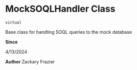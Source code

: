 # MockSOQLHandler Class
`virtual`

Base class for handling SOQL queries to the mock database

**Since** 

4/13/2024

**Author** Zackary Frazier